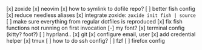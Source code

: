[x] zoxide
[x] neovim
  [x] how to symlink to dofile repo?
[ ] better fish config
  [x] reduce needless aliases
  [x] integrate zoxide: `zoxide init fish | source`
  [ ] make sure everything from regular dotfiles is reproduced
  [x] fix fish functions not running on first invocation
[-] my font?
[x] terminal config (kitty? foot?)
[ ] hyprland..
[x] git
  [x] configure email, user
  [x] add credential helper
[x] tmux
[ ] how to do ssh config?
[ ] fzf
[ ] firefox config
